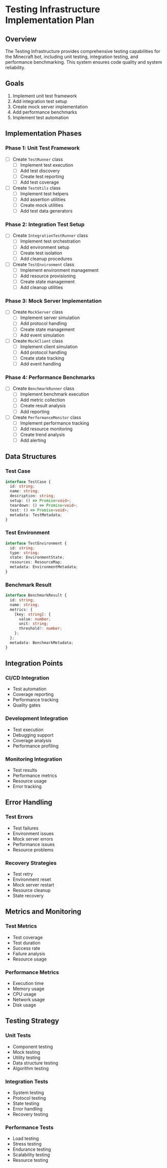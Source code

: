 # Testing Infrastructure Implementation Plan

## Overview
The Testing Infrastructure provides comprehensive testing capabilities for the Minecraft bot, including unit testing, integration testing, and performance benchmarking. This system ensures code quality and system reliability.

## Goals
1. Implement unit test framework
2. Add integration test setup
3. Create mock server implementation
4. Add performance benchmarks
5. Implement test automation

## Implementation Phases

### Phase 1: Unit Test Framework
- [ ] Create `TestRunner` class
  - [ ] Implement test execution
  - [ ] Add test discovery
  - [ ] Create test reporting
  - [ ] Add test coverage
- [ ] Create `TestUtils` class
  - [ ] Implement test helpers
  - [ ] Add assertion utilities
  - [ ] Create mock utilities
  - [ ] Add test data generators

### Phase 2: Integration Test Setup
- [ ] Create `IntegrationTestRunner` class
  - [ ] Implement test orchestration
  - [ ] Add environment setup
  - [ ] Create test isolation
  - [ ] Add cleanup procedures
- [ ] Create `TestEnvironment` class
  - [ ] Implement environment management
  - [ ] Add resource provisioning
  - [ ] Create state management
  - [ ] Add cleanup utilities

### Phase 3: Mock Server Implementation
- [ ] Create `MockServer` class
  - [ ] Implement server simulation
  - [ ] Add protocol handling
  - [ ] Create state management
  - [ ] Add event simulation
- [ ] Create `MockClient` class
  - [ ] Implement client simulation
  - [ ] Add protocol handling
  - [ ] Create state tracking
  - [ ] Add event handling

### Phase 4: Performance Benchmarks
- [ ] Create `BenchmarkRunner` class
  - [ ] Implement benchmark execution
  - [ ] Add metric collection
  - [ ] Create result analysis
  - [ ] Add reporting
- [ ] Create `PerformanceMonitor` class
  - [ ] Implement performance tracking
  - [ ] Add resource monitoring
  - [ ] Create trend analysis
  - [ ] Add alerting

## Data Structures

### Test Case
```typescript
interface TestCase {
  id: string;
  name: string;
  description: string;
  setup: () => Promise<void>;
  teardown: () => Promise<void>;
  test: () => Promise<void>;
  metadata: TestMetadata;
}
```

### Test Environment
```typescript
interface TestEnvironment {
  id: string;
  type: string;
  state: EnvironmentState;
  resources: ResourceMap;
  metadata: EnvironmentMetadata;
}
```

### Benchmark Result
```typescript
interface BenchmarkResult {
  id: string;
  name: string;
  metrics: {
    [key: string]: {
      value: number;
      unit: string;
      threshold?: number;
    };
  };
  metadata: BenchmarkMetadata;
}
```

## Integration Points

### CI/CD Integration
- Test automation
- Coverage reporting
- Performance tracking
- Quality gates

### Development Integration
- Test execution
- Debugging support
- Coverage analysis
- Performance profiling

### Monitoring Integration
- Test results
- Performance metrics
- Resource usage
- Error tracking

## Error Handling

### Test Errors
- Test failures
- Environment issues
- Mock server errors
- Performance issues
- Resource problems

### Recovery Strategies
- Test retry
- Environment reset
- Mock server restart
- Resource cleanup
- State recovery

## Metrics and Monitoring

### Test Metrics
- Test coverage
- Test duration
- Success rate
- Failure analysis
- Resource usage

### Performance Metrics
- Execution time
- Memory usage
- CPU usage
- Network usage
- Disk usage

## Testing Strategy

### Unit Tests
- Component testing
- Mock testing
- Utility testing
- Data structure testing
- Algorithm testing

### Integration Tests
- System testing
- Protocol testing
- State testing
- Error handling
- Recovery testing

### Performance Tests
- Load testing
- Stress testing
- Endurance testing
- Scalability testing
- Resource testing 